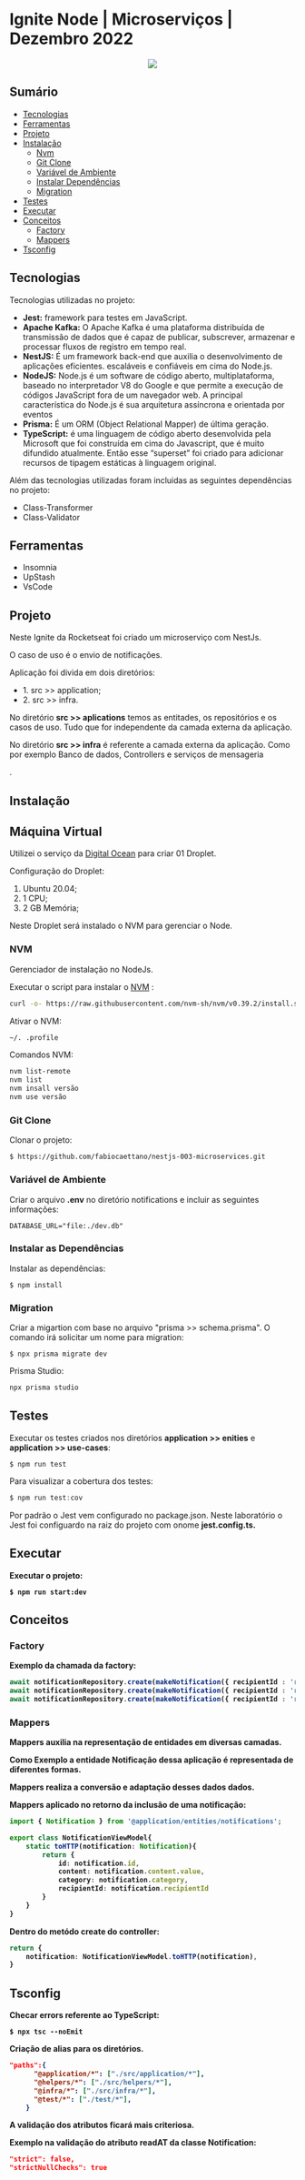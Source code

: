 # Ignite Node | Microserviços | Dezembro 2022

<p align="center">
   <img src="http://img.shields.io/static/v1?label=STATUS&message=EM%20DESENVOLVIMENTO&color=red"/>
</p>

## Sumário

* [Tecnologias](#tecnologias)
* [Ferramentas](#ferramentas)
* [Projeto](#projeto)
* [Instalação](#instalação)
   - [Nvm](##nvm)
   - [Git Clone](##git-clone)
   - [Variável de Ambiente](##variável-de-ambiente)
   - [Instalar Dependências](##instalar-dependências)
   - [Migration](##migration)
* [Testes](#testes)
* [Executar](#executar)
* [Conceitos](#conceitos)
   - [Factory](#factory)
   - [Mappers](#mappers)
* [Tsconfig](#tsconfig)


## Tecnologias

<p>Tecnologias utilizadas no projeto:</p>

<ul>
<li><b>Jest:</b> framework para testes em JavaScript.</li>
<li><b>Apache Kafka:</b> O Apache Kafka é uma plataforma distribuída de transmissão de dados que é capaz de publicar, subscrever, armazenar e processar fluxos de registro em tempo real.</li>
<li><b>NestJS:</b> É um framework back-end que auxilia o desenvolvimento de aplicações eficientes. escaláveis e confiáveis em cima do Node.js.</li>
<li><b>NodeJS:</b> Node.js é um software de código aberto, multiplataforma, baseado no interpretador V8 do Google e que permite a execução de códigos JavaScript fora de um navegador web. A principal característica do Node.js é sua arquitetura assíncrona e orientada por eventos</li>
<li><b>Prisma:</b> É um ORM (Object Relational Mapper) de última geração.</li>
<li><b>TypeScript:</b> é uma linguagem de código aberto desenvolvida pela Microsoft que foi construída em cima do Javascript, que é muito difundido atualmente. Então esse “superset” foi criado para adicionar recursos de tipagem estáticas à linguagem original.</li>
</ul>

<p>Além das tecnologias utilizadas foram incluidas as seguintes dependências no projeto:</p>
<ul>
<li>Class-Transformer</li>
<li>Class-Validator</li>
</ul>

## Ferramentas

<ul>
<li>Insomnia</li>
<li>UpStash</li>
<li>VsCode</li>
</ul>

## Projeto 

<p>Neste Ignite da Rocketseat foi criado um microserviço com NestJs.</p>

<p>O caso de uso é o envio de notificações.</p>

<p>Aplicação foi divida em dois diretórios:</p>

<ul>
<li>1. src >> application;</li>
<li>2. src >> infra.</li>
</ul>

<p>No diretório <b>src >> aplications</b> temos as entitades, os repositórios e os casos de uso. Tudo que for independente da camada externa da aplicação.</p>

<p>No diretório <b>src >> infra</b> é referente a camada externa da aplicação. Como por exemplo Banco de dados, Controllers e serviços de mensageria</p>.


## Instalação

## Máquina Virtual

Utilizei o serviço da [Digital Ocean](https://www.digitalocean.com/) para criar 01 Droplet.

Configuração do Droplet:
1. Ubuntu 20.04;
2. 1 CPU;
3. 2 GB Memória;

Neste Droplet será instalado o NVM para gerenciar o Node.


### NVM

Gerenciador de instalação no NodeJs.

Executar o script para instalar o [NVM](https://github.com/nvm-sh/nvm) :

``` bash
curl -o- https://raw.githubusercontent.com/nvm-sh/nvm/v0.39.2/install.sh | bash
```

Ativar o NVM:

``` bash
~/. .profile
```

Comandos NVM:

``` bash
nvm list-remote
nvm list
nvm insall versão
nvm use versão
```


### Git Clone

Clonar o projeto:

``` git
$ https://github.com/fabiocaettano/nestjs-003-microservices.git
```

### Variável de Ambiente

Criar o arquivo <b>.env</b> no diretório notifications e incluir as seguintes informações:

``` env
DATABASE_URL="file:./dev.db"
```

### Instalar as Dependências

Instalar as dependências:

```
$ npm install
```

### Migration

Criar a migartion com base no arquivo "prisma >> schema.prisma". O comando irá solicitar um nome para migration:

```
$ npx prisma migrate dev
```

Prisma Studio:

``` bash
npx prisma studio
```

## Testes 

Executar os testes criados nos diretórios <b>application >> enities</b> e <b>application >> use-cases</b>:

``` cli
$ npm run test
```

Para visualizar a cobertura dos testes:

``` ts
$ npm run test:cov
```

Por padrão o Jest vem configurado no package.json.
Neste laboratório o Jest foi configuardo na raiz do projeto com onome <b>jest.config.ts.


## Executar

Executar o projeto:

``` cli
$ npm run start:dev
```

## Conceitos

### Factory
<p>Exemplo da chamada da factory:</p>

``` ts
await notificationRepository.create(makeNotification({ recipientId : 'recipient-1'}),);
await notificationRepository.create(makeNotification({ recipientId : 'recipient-1'}),);
await notificationRepository.create(makeNotification({ recipientId : 'recipient-2'}),);
```

### Mappers

<p>Mappers auxilia na representação de entidades em diversas camadas.</p>
<p>Como Exemplo a entidade Notificação dessa aplicação é representada de diferentes formas.</p>
<p>Mappers realiza a conversão e adaptação desses dados dados.</p>

<p>Mappers aplicado no retorno da inclusão de uma notificação:</p>

``` ts
import { Notification } from '@application/entities/notifications';

export class NotificationViewModel{
    static toHTTP(notification: Notification){
        return {
            id: notification.id,
            content: notification.content.value,
            category: notification.category,
            recipientId: notification.recipientId        
        }
    }   
}
```

<p>Dentro do metódo create do controller:</p>

``` ts
return {
    notification: NotificationViewModel.toHTTP(notification),
}
```


## Tsconfig

<p>Checar errors referente ao TypeScript:</p>

```
$ npx tsc --noEmit
```

<p>Criação de alias para os diretórios.</p>

``` json
"paths":{
      "@application/*": ["./src/application/*"],
      "@helpers/*": ["./src/helpers/*"],
      "@infra/*": ["./src/infra/*"],
      "@test/*": ["./test/*"],
    }
```

<p>A validação dos atributos ficará mais criteriosa.</p>
<p>Exemplo na validação do atributo readAT da classe Notification:</p>

``` json
"strict": false,
"strictNullChecks": true
```

